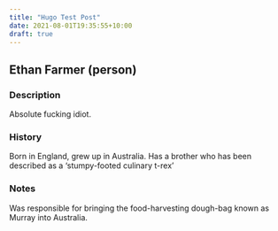 ```yaml
---
title: "Hugo Test Post"
date: 2021-08-01T19:35:55+10:00
draft: true
---
```


## Ethan Farmer (person)

### Description

Absolute fucking idiot. 


### History

Born in England, grew up in Australia.
Has a brother who has been described as a ‘stumpy-footed culinary t-rex’


### Notes

Was responsible for bringing the food-harvesting dough-bag known as Murray into Australia. 
